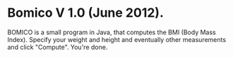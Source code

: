 Bomico V 1.0 (June 2012).
======

BOMICO is a small program in Java, that computes the BMI (Body Mass Index).
Specify your weight and height and eventually other measurements and click "Compute". You're done.
